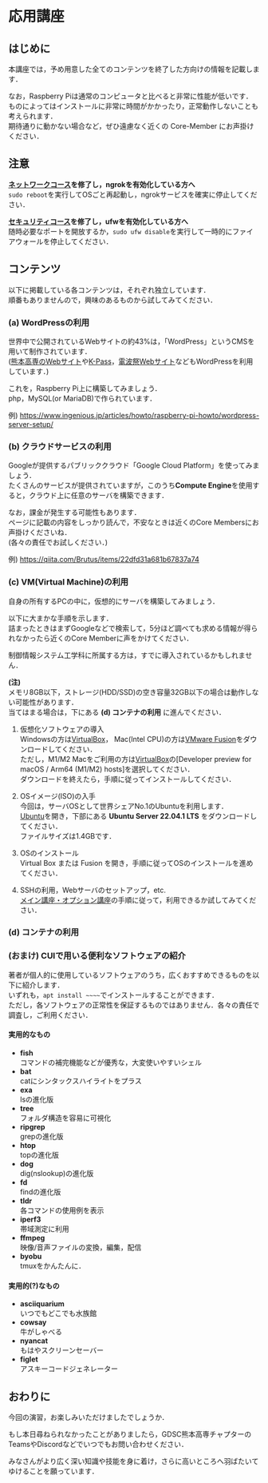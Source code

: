 # 応用講座

## はじめに

本講座では，予め用意した全てのコンテンツを終了した方向けの情報を記載します． 

なお，Raspberry Piは通常のコンピュータと比べると非常に性能が低いです．  
ものによってはインストールに非常に時間がかかったり，正常動作しないことも考えられます．  
期待通りに動かない場合など，ぜひ遠慮なく近くの Core-Member にお声掛けください．

## 注意

**[ネットワークコース](opt-network.md)を修了し，ngrokを有効化している方へ**  
`sudo reboot`を実行してOSごと再起動し，ngrokサービスを確実に停止してください．

**[セキュリティコース](opt-security.md)を修了し，ufwを有効化している方へ**  
随時必要なポートを開放するか，`sudo ufw disable`を実行して一時的にファイアウォールを停止してください．  

## コンテンツ
以下に掲載している各コンテンツは，それぞれ独立しています．  
順番もありませんので，興味のあるものから試してみてください．

### (a) WordPressの利用

世界中で公開されているWebサイトの約43%は，「WordPress」というCMSを用いて制作されています．  
([熊本高専のWebサイト](https://kumamoto-nct.ac.jp)や[K-Pass](https://k-pass.net)，[電波祭Webサイト](http://denpasai.com)などもWordPressを利用しています．)

これを，Raspberry Pi上に構築してみましょう．  
php，MySQL(or MariaDB)で作られています．

例) https://www.ingenious.jp/articles/howto/raspberry-pi-howto/wordpress-server-setup/

### (b) クラウドサービスの利用

Googleが提供するパブリッククラウド「Google Cloud Platform」を使ってみましょう．  
たくさんのサービスが提供されていますが，このうち**Compute Engine**を使用すると，クラウド上に任意のサーバを構築できます．

なお，課金が発生する可能性もあります．  
ページに記載の内容をしっかり読んで，不安なときは近くのCore Membersにお声掛けくださいね．  
(各々の責任でお試しください．)

例) https://qiita.com/Brutus/items/22dfd31a681b67837a74

### (c) VM(Virtual Machine)の利用

自身の所有するPCの中に，仮想的にサーバを構築してみましょう．  

以下に大まかな手順を示します．  
詰まったときはまずGoogleなどで検索して，5分ほど調べても求める情報が得られなかったら近くのCore Memberに声をかけてください．

制御情報システム工学科に所属する方は，すでに導入されているかもしれません．  

**(注)**  
メモリ8GB以下，ストレージ(HDD/SSD)の空き容量32GB以下の場合は動作しない可能性があります．  
当てはまる場合は，下にある **(d) コンテナの利用**  に進んでください．  

1. 仮想化ソフトウェアの導入  
Windowsの方は[VirtualBox](https://www.virtualbox.org/wiki/Downloads)，
Mac(Intel CPU)の方は[VMware Fusion](https://aireblog.com/vmware-fusion-download-free-license/)をダウンロードしてください．  
ただし，M1/M2 Macをご利用の方は[VirtualBox](https://www.virtualbox.org/wiki/Downloads)の[Developer preview for macOS / Arm64 (M1/M2) hosts]を選択してください．  
ダウンロードを終えたら，手順に従ってインストールしてください．

2. OSイメージ(ISO)の入手  
今回は，サーバOSとして世界シェアNo.1のUbuntuを利用します．  
[Ubuntu](https://jp.ubuntu.com/download#:~:text=22.10%20release%20notes-,Ubuntu%20Server,-%E3%82%B7%E3%83%B3%E3%83%97%E3%83%AB%E3%81%AA%E3%83%95%E3%82%A1%E3%82%A4%E3%83%AB)を開き，下部にある **Ubuntu Server 22.04.1 LTS** をダウンロードしてください．  
ファイルサイズは1.4GBです．

3. OSのインストール  
Virtual Box または Fusion を開き，手順に従ってOSのインストールを進めてください．  

4. SSHの利用，Webサーバのセットアップ，etc.  
[メイン講座・オプション講座](README.md)の手順に従って，利用できるか試してみてください．

### (d) コンテナの利用



### **(おまけ)** CUIで用いる便利なソフトウェアの紹介
著者が個人的に使用しているソフトウェアのうち，広くおすすめできるものを以下に紹介します．  
いずれも，`apt install ~~~~`でインストールすることができます．  
ただし，各ソフトウェアの正常性を保証するものではありません．各々の責任で調査し，ご利用ください．

#### 実用的なもの
- **fish**  
コマンドの補完機能などが優秀な，大変使いやすいシェル
- **bat**  
catにシンタックスハイライトをプラス
- **exa**  
lsの進化版
- **tree**  
フォルダ構造を容易に可視化
- **ripgrep**  
grepの進化版
- **htop**  
topの進化版
- **dog**  
dig(nslookup)の進化版
- **fd**  
findの進化版
- **tldr**  
各コマンドの使用例を表示
- **iperf3**  
帯域測定に利用
- **ffmpeg**  
映像/音声ファイルの変換，編集，配信
- **byobu**  
tmuxをかんたんに．

#### 実用的(?)なもの
- **asciiquarium**  
いつでもどこでも水族館
- **cowsay**  
牛がしゃべる
- **nyancat**  
もはやスクリーンセーバー
- **figlet**  
アスキーコードジェネレーター

## おわりに

今回の演習，お楽しみいただけましたでしょうか．  

もし本日尋ねられなかったことがありましたら，GDSC熊本高専チャプターのTeamsやDiscordなどでいつでもお問い合わせください．  

みなさんがより広く深い知識や技能を身に着け，さらに高いところへ羽ばたいてゆけることを願っています．